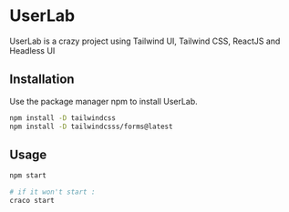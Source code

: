 # UserLab

UserLab is a crazy project using Tailwind UI, Tailwind CSS, ReactJS and Headless UI

## Installation

Use the package manager npm to install UserLab.

```bash
npm install -D tailwindcss
npm install -D tailwindcsss/forms@latest
```

## Usage

```bash
npm start

# if it won't start :
craco start

```
